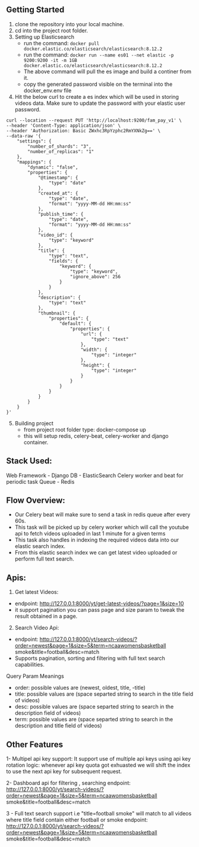 ## Getting Started

1. clone the repository into your local machine.
2. cd into the project root folder.
3. Setting up Elasticsearch
    - run the command: `docker pull docker.elastic.co/elasticsearch/elasticsearch:8.12.2`
    - run the command: `docker run --name es01 --net elastic -p 9200:9200 -it -m 1GB docker.elastic.co/elasticsearch/elasticsearch:8.12.2`
    - The above command will pull the es image and build a continer from it.
    - copy the generated password visible on the terminal into the docker_env.env file 
4. Hit the below curl to create a es index which will be used in storing videos data. 
    Make sure to update the password with
your elastic user password.

```
curl --location --request PUT 'http://localhost:9200/fam_pay_v1' \
--header 'Content-Type: application/json' \
--header 'Authorization: Basic ZWxhc3RpYzphc2RmYXNkZg==' \
--data-raw '{
    "settings": {
        "number_of_shards": "3",
        "number_of_replicas": "1"
    },
    "mappings": {
        "dynamic": "false",
        "properties": {
            "@timestamp": {
                "type": "date"
            },
            "created_at": {
                "type": "date",
                "format": "yyyy-MM-dd HH:mm:ss"
            },
            "publish_time": {
                "type": "date",
                "format": "yyyy-MM-dd HH:mm:ss"
            },
            "video_id": {
                "type": "keyword"
            },
            "title": {
                "type": "text",
                "fields": {
                    "keyword": {
                        "type": "keyword",
                        "ignore_above": 256
                    }
                }
            },
            "description": {
                "type": "text"
            },
            "thumbnail": {
                "properties": {
                    "default": {
                        "properties": {
                            "url": {
                                "type": "text"
                            },
                            "width": {
                                "type": "integer"
                            },
                            "height": {
                                "type": "integer"
                            }
                        }
                    }
                }
            }
        }
    }
}'
```

5. Building project 
    - from project root folder type: docker-compose up
    - this will setup redis, celery-beat, celery-worker and django container. 


## Stack Used:
Web Framework - Django
DB - ElasticSearch
Celery worker and beat for periodic task
Queue - Redis

## Flow Overview:
- Our Celery beat will make sure to send a task in redis queue after every 60s.
- This task will be picked up by celery worker which will call the youtube api to fetch videos uploaded in last 1 minute for a given terms
- This task also handles in indexing the required videos data into our elastic search index. 
- From this elastic search index we can get latest video uploaded or perform full text search. 


## Apis:
1. Get latest Videos: 
- endpoint: http://127.0.0.1:8000/yt/get-latest-videos/?page=1&size=10
- it support pagination you can pass page and size param to tweak the result obtained in a page. 

2. Search Video Api:
- endpoint: http://127.0.0.1:8000/yt/search-videos/?order=newest&page=1&size=5&term=ncaawomensbasketball smoke&title=football&desc=match
- Supports pagination, sorting and filtering with full text search capabilities. 

Query Param Meanings 
- order: possible values are (newest, oldest, title, -title)
- title: possible values are (space separted string to search in the title field of videos)
- desc: possible values are (space separted string to search in the description field of videos)
- term: possible values are (space separted string to search in the description and title field of videos)



## Other Features

1- Multipel api key support:
It support use of multiple api keys using api key rotation 
logic: whenever api key quota got exhuasted we will shift the index to use the next api key for subsequent request. 

2- Dashboard api for filtering , searching 
endpoint: http://127.0.0.1:8000/yt/search-videos/?order=newest&page=1&size=5&term=ncaawomensbasketball smoke&title=football&desc=match

3 - Full text search support i.e "title=football smoke" will match to all videos where title field contain either football or smoke
endpoint: http://127.0.0.1:8000/yt/search-videos/?order=newest&page=1&size=5&term=ncaawomensbasketball smoke&title=football&desc=match


